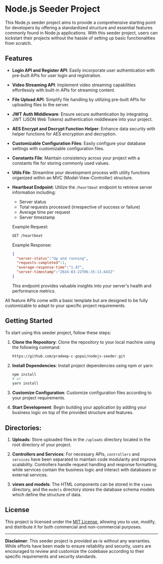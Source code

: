 # Node.js Seeder Project

This Node.js seeder project aims to provide a comprehensive starting point for developers by offering a standardized structure and essential features commonly found in Node.js applications. With this seeder project, users can kickstart their projects without the hassle of setting up basic functionalities from scratch.

## Features

- **Login API and Register API**: Easily incorporate user authentication with pre-built APIs for user login and registration.
  
- **Video Streaming API**: Implement video streaming capabilities effortlessly with built-in APIs for streaming content.

- **File Upload API**: Simplify file handling by utilizing pre-built APIs for uploading files to the server.

- **JWT Auth Middleware**: Ensure secure authentication by integrating JWT (JSON Web Tokens) authentication middleware into your project.

- **AES Encrypt and Decrypt Function Helper**: Enhance data security with helper functions for AES encryption and decryption.

- **Customizable Configuration Files**: Easily configure your database settings with customizable configuration files.

- **Constants File**: Maintain consistency across your project with a constants file for storing commonly used values.

- **Utils File**: Streamline your development process with utility functions organized within an MVC (Model-View-Controller) structure.

- **Heartbeat Endpoint**: Utilize the `/heartbeat` endpoint to retrieve server information including:
    - Server status
    - Total requests processed (irrespective of success or failure)
    - Average time per request
    - Server timestamp

    Example Request:
    ```bash
    GET /heartbeat
    ```

    Example Response:
    ```json
    {
      "server-status":"Up and running",
      "requests-completed":1,
      "average-response-time":"1.47",
      "server-timestamp":"2024-03-22T06:35:13.643Z"
    }
    ```

    This endpoint provides valuable insights into your server's health and performance metrics.

All feature APIs come with a basic template but are designed to be fully customizable to adapt to your specific project requirements.

## Getting Started

To start using this seeder project, follow these steps:

1. **Clone the Repository**: Clone the repository to your local machine using the following command:

    ```bash
    https://github.com/pradeep-c-gopai/nodejs-seeder.git
    ```

2. **Install Dependencies**: Install project dependencies using npm or yarn:

    ```bash
    npm install
    # or
    yarn install
    ```

3. **Customize Configuration**: Customize configuration files according to your project requirements.

4. **Start Development**: Begin building your application by adding your business logic on top of the provided structure and features.

## Directories:

1. **Uploads**: Store uploaded files in the `/uploads` directory located in the root directory of your project.

2. **Controllers and Services**: For necessary APIs, `controllers` and `services` have been separated to maintain code modularity and improve scalability. Controllers handle request handling and response formatting, while services contain the business logic and interact with databases or external services.

3. **views and models**: The HTML components can be stored in the `views` directory, and the `models` directory stores the database schema models which define the structure of data.

## License

This project is licensed under the [MIT License](LICENSE), allowing you to use, modify, and distribute it for both commercial and non-commercial purposes.

---

**Disclaimer**: This seeder project is provided as-is without any warranties. While efforts have been made to ensure reliability and security, users are encouraged to review and customize the codebase according to their specific requirements and security standards.
